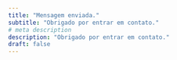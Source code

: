 ```yaml
---
title: "Mensagem enviada."
subtitle: "Obrigado por entrar em contato."
# meta description
description: "Obrigado por entrar em contato."
draft: false
---
```


